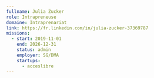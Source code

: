 ```yaml
---
fullname: Julia Zucker
role: Intrapreneuse
domaine: Intraprenariat
link: https://fr.linkedin.com/in/julia-zucker-37369787
missions:
  - start: 2019-11-01
    end: 2026-12-31
    status: admin
    employer: SG/DMA
    startups:
      - acceslibre
---
```

